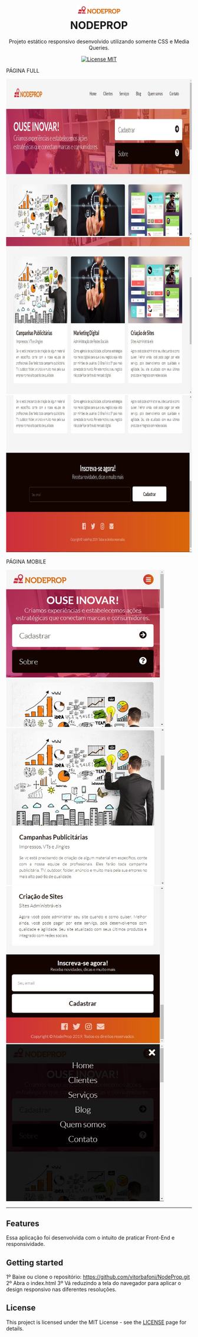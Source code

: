 <h1 align="center">
<br>
  <img src="img/logo.png" alt="NODEPROP" width="120">
<br>
NODEPROP
</h1>

<p align="center">Projeto estático responsivo desenvolvido utilizando somente CSS e Media Queries.</p>

<p align="center">
  <a href="https://opensource.org/licenses/MIT">
    <img src="https://img.shields.io/badge/License-MIT-blue.svg" alt="License MIT">
  </a>
</p>

<div>
  <p>PÁGINA FULL<p/>
  <img src="Prints/01.jpg" alt="demo" height="425">
  <img src="Prints/02.jpg" alt="demo" height="425">
  <img src="Prints/03.jpg" alt="demo" height="425">
  <p>PÁGINA MOBILE<p/>
  <img src="Prints/04.jpg" alt="demo" height="425">
  <img src="Prints/05.jpg" alt="demo" height="425">
  <img src="Prints/06.jpg" alt="demo" height="425">
  <img src="Prints/07.jpg" alt="demo" height="425">  
</div>

<hr />

## Features

Essa aplicação foi desenvolvida com o intuito de praticar Front-End e responsividade.


## Getting started

1º Baixe ou clone o repositório: https://github.com/vitorbafoni/NodeProp.git
2º Abra o index.html
3º Vá reduzindo a tela do navegador para aplicar o design responsivo nas diferentes resoluções.


## License

This project is licensed under the MIT License - see the [LICENSE](https://opensource.org/licenses/MIT) page for details.

